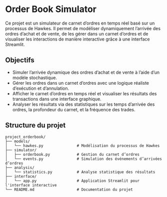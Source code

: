 # Order Book Simulator

Ce projet est un simulateur de carnet d’ordres en temps réel basé sur un processus de Hawkes. Il permet de modéliser dynamiquement l’arrivée des ordres d’achat et de vente, de les gérer dans un carnet d’ordres et de visualiser les interactions de manière interactive grâce à une interface Streamlit.

## Objectifs

- Simuler l’arrivée dynamique des ordres d’achat et de vente à l’aide d’un modèle stochastique.
- Gérer les ordres dans un carnet d’ordres avec une logique réaliste d’exécution et d’annulation.
- Afficher le carnet d’ordres en temps réel et visualiser les résultats des transactions dans une interface graphique.
- Analyser les résultats via des statistiques sur les temps d’arrivée des ordres, la profondeur du carnet, et la fréquence des trades.

## Structure du projet

```plaintext
project_orderbook/
├── models/
│   └── hawkes.py               # Modélisation du processus de Hawkes
├── simulator/
│   ├── orderbook.py            # Gestion du carnet d’ordres
│   └── events.py               # Simulation des événements d’arrivées d’ordres
├── analysis/
│   └── statistics.py           # Analyse statistique des résultats
├── interface/
│   └── app.py                  # Application Streamlit pour l'interface interactive
└── README.md                   # Documentation du projet


